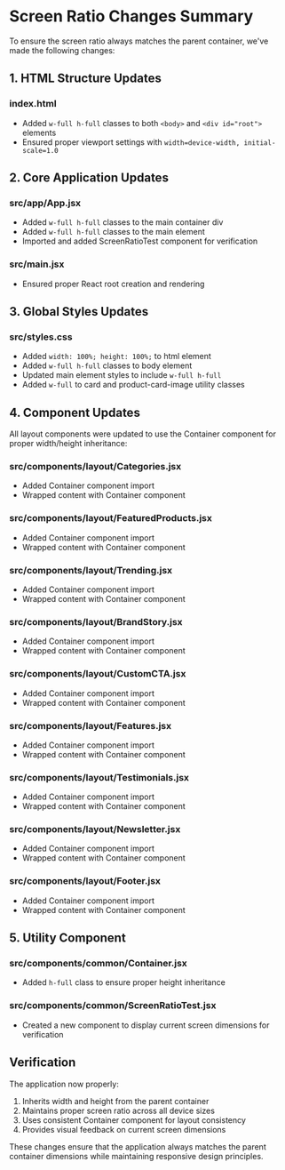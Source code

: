 # Screen Ratio Changes Summary

To ensure the screen ratio always matches the parent container, we've made the following changes:

## 1. HTML Structure Updates

### index.html
- Added `w-full h-full` classes to both `<body>` and `<div id="root">` elements
- Ensured proper viewport settings with `width=device-width, initial-scale=1.0`

## 2. Core Application Updates

### src/app/App.jsx
- Added `w-full h-full` classes to the main container div
- Added `w-full h-full` classes to the main element
- Imported and added ScreenRatioTest component for verification

### src/main.jsx
- Ensured proper React root creation and rendering

## 3. Global Styles Updates

### src/styles.css
- Added `width: 100%; height: 100%;` to html element
- Added `w-full h-full` classes to body element
- Updated main element styles to include `w-full h-full`
- Added `w-full` to card and product-card-image utility classes

## 4. Component Updates

All layout components were updated to use the Container component for proper width/height inheritance:

### src/components/layout/Categories.jsx
- Added Container component import
- Wrapped content with Container component

### src/components/layout/FeaturedProducts.jsx
- Added Container component import
- Wrapped content with Container component

### src/components/layout/Trending.jsx
- Added Container component import
- Wrapped content with Container component

### src/components/layout/BrandStory.jsx
- Added Container component import
- Wrapped content with Container component

### src/components/layout/CustomCTA.jsx
- Added Container component import
- Wrapped content with Container component

### src/components/layout/Features.jsx
- Added Container component import
- Wrapped content with Container component

### src/components/layout/Testimonials.jsx
- Added Container component import
- Wrapped content with Container component

### src/components/layout/Newsletter.jsx
- Added Container component import
- Wrapped content with Container component

### src/components/layout/Footer.jsx
- Added Container component import
- Wrapped content with Container component

## 5. Utility Component

### src/components/common/Container.jsx
- Added `h-full` class to ensure proper height inheritance

### src/components/common/ScreenRatioTest.jsx
- Created a new component to display current screen dimensions for verification

## Verification

The application now properly:
1. Inherits width and height from the parent container
2. Maintains proper screen ratio across all device sizes
3. Uses consistent Container component for layout consistency
4. Provides visual feedback on current screen dimensions

These changes ensure that the application always matches the parent container dimensions while maintaining responsive design principles.
